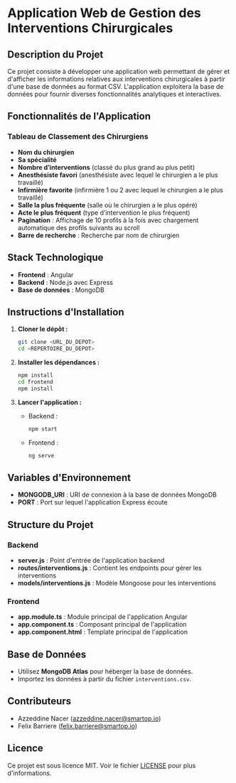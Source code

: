# Application Web de Gestion des Interventions Chirurgicales

## Description du Projet

Ce projet consiste à développer une application web permettant de gérer et d'afficher les informations relatives aux interventions chirurgicales à partir d'une base de données au format CSV. L'application exploitera la base de données pour fournir diverses fonctionnalités analytiques et interactives.

## Fonctionnalités de l'Application

### Tableau de Classement des Chirurgiens
- **Nom du chirurgien**
- **Sa spécialité**
- **Nombre d’interventions** (classé du plus grand au plus petit)
- **Anesthésiste favori** (anesthésiste avec lequel le chirurgien a le plus travaillé)
- **Infirmière favorite** (infirmière 1 ou 2 avec lequel le chirurgien a le plus travaillé)
- **Salle la plus fréquente** (salle où le chirurgien a le plus opéré)
- **Acte le plus fréquent** (type d’intervention le plus fréquent)
- **Pagination** : Affichage de 10 profils à la fois avec chargement automatique des profils suivants au scroll
- **Barre de recherche** : Recherche par nom de chirurgien

## Stack Technologique
- **Frontend** : Angular
- **Backend** : Node.js avec Express
- **Base de données** : MongoDB

## Instructions d'Installation

1. **Cloner le dépôt :**
    ```sh
    git clone <URL_DU_DEPOT>
    cd <REPERTOIRE_DU_DEPOT>
    ```

2. **Installer les dépendances :**
    ```sh
    npm install
    cd frontend
    npm install
    ```

3. **Lancer l'application :**
    - Backend :
        ```sh
        npm start
        ```
    - Frontend :
        ```sh
        ng serve
        ```

## Variables d'Environnement
- **MONGODB_URI** : URI de connexion à la base de données MongoDB
- **PORT** : Port sur lequel l'application Express écoute

## Structure du Projet

### Backend
- **server.js** : Point d'entrée de l'application backend
- **routes/interventions.js** : Contient les endpoints pour gérer les interventions
- **models/interventions.js** : Modèle Mongoose pour les interventions

### Frontend
- **app.module.ts** : Module principal de l'application Angular
- **app.component.ts** : Composant principal de l'application
- **app.component.html** : Template principal de l'application

## Base de Données
- Utilisez **MongoDB Atlas** pour héberger la base de données.
- Importez les données à partir du fichier `interventions.csv`.

## Contributeurs
- Azzeddine Nacer (azzeddine.nacer@smartop.io)
- Felix Barriere (felix.barriere@smartop.io)

## Licence
Ce projet est sous licence MIT. Voir le fichier [LICENSE](LICENSE) pour plus d'informations.

